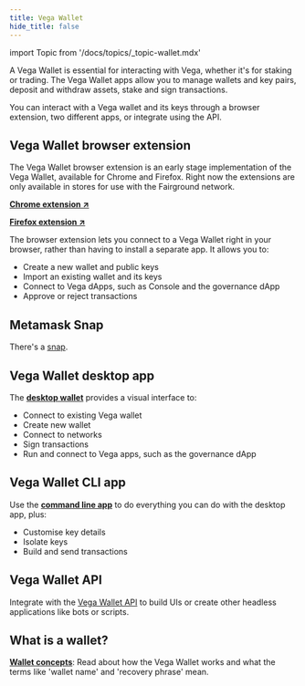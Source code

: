 ```yaml
---
title: Vega Wallet
hide_title: false
---
```

import Topic from '/docs/topics/_topic-wallet.mdx'

<Topic />

A Vega Wallet is essential for interacting with Vega, whether it's for staking or trading. The Vega Wallet apps allow you to manage wallets and key pairs, deposit and withdraw assets, stake and sign transactions.

You can interact with a Vega wallet and its keys through a browser extension, two different apps, or integrate using the API.

## Vega Wallet browser extension
The Vega Wallet browser extension is an early stage implementation of the Vega Wallet, available for Chrome and Firefox. Right now the extensions are only available in stores for use with the Fairground network.

**[Chrome extension ↗](https://chrome.google.com/webstore/detail/vega-wallet-fairground/nmmjkiafpmphlikhefgjbblebfgclikn)**

**[Firefox extension ↗](https://addons.mozilla.org/en-GB/firefox/addon/vega-wallet/)**

The browser extension lets you connect to a Vega Wallet right in your browser, rather than having to install a separate app. It allows you to:
* Create a new wallet and public keys
* Import an existing wallet and its keys
* Connect to Vega dApps, such as Console and the governance dApp
* Approve or reject transactions

## Metamask Snap
There's a [snap](./vega-wallet/metamask-snap).

## Vega Wallet desktop app
The **[desktop wallet](./desktop-app/index.md)** provides a visual interface to: 
* Connect to existing Vega wallet
* Create new wallet 
* Connect to networks
* Sign transactions
* Run and connect to Vega apps, such as the governance dApp

## Vega Wallet CLI app
Use the **[command line app](./cli-wallet/index.md)** to do everything you can do with the desktop app, plus:
* Customise key details 
* Isolate keys
* Build and send transactions

## Vega Wallet API
Integrate with the [Vega Wallet API](../category/api/wallet-api) to build UIs or create other headless applications like bots or scripts.

## What is a wallet?
**[Wallet concepts](../../concepts/vega-wallet.md)**: Read about how the Vega Wallet works and what the terms like 'wallet name' and 'recovery phrase' mean.
